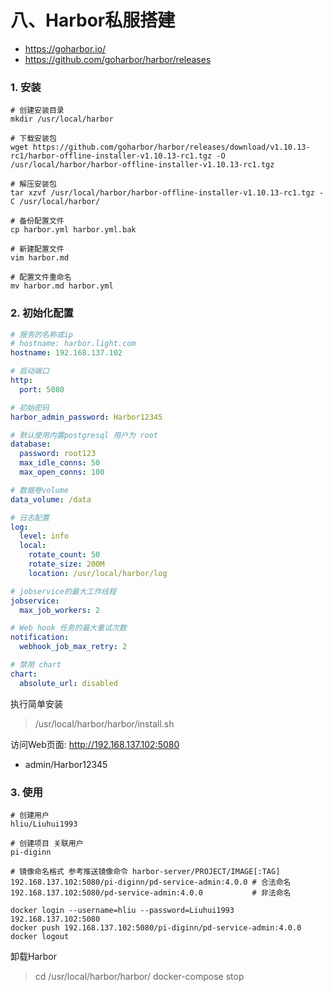 # 八、Harbor私服搭建

- https://goharbor.io/
- https://github.com/goharbor/harbor/releases

### 1. 安装

```shell
# 创建安装目录
mkdir /usr/local/harbor

# 下载安装包
wget https://github.com/goharbor/harbor/releases/download/v1.10.13-rc1/harbor-offline-installer-v1.10.13-rc1.tgz -O /usr/local/harbor/harbor-offline-installer-v1.10.13-rc1.tgz

# 解压安装包
tar xzvf /usr/local/harbor/harbor-offline-installer-v1.10.13-rc1.tgz -C /usr/local/harbor/

# 备份配置文件
cp harbor.yml harbor.yml.bak

# 新建配置文件
vim harbor.md

# 配置文件重命名
mv harbor.md harbor.yml
```

### 2. 初始化配置
```yaml
# 服务的名称或ip
# hostname: harbor.light.com
hostname: 192.168.137.102

# 启动端口
http:
  port: 5080

# 初始密码
harbor_admin_password: Harbor12345

# 默认使用内置postgresql 用户为 root
database:
  password: root123
  max_idle_conns: 50
  max_open_conns: 100

# 数据卷volume
data_volume: /data

# 日志配置
log:
  level: info
  local:
    rotate_count: 50
    rotate_size: 200M
    location: /usr/local/harbor/log

# jobservice的最大工作线程
jobservice:
  max_job_workers: 2

# Web hook 任务的最大重试次数
notification:
  webhook_job_max_retry: 2

# 禁用 chart
chart:
  absolute_url: disabled
```

执行简单安装
> /usr/local/harbor/harbor/install.sh

访问Web页面: http://192.168.137.102:5080
- admin/Harbor12345

### 3. 使用

```shell
# 创建用户
hliu/Liuhui1993

# 创建项目 关联用户
pi-diginn

# 镜像命名格式 参考推送镜像命令 harbor-server/PROJECT/IMAGE[:TAG]
192.168.137.102:5080/pi-diginn/pd-service-admin:4.0.0 # 合法命名
192.168.137.102:5080/pd-service-admin:4.0.0           # 非法命名

docker login --username=hliu --password=Liuhui1993 192.168.137.102:5080
docker push 192.168.137.102:5080/pi-diginn/pd-service-admin:4.0.0
docker logout
```

卸载Harbor

> cd /usr/local/harbor/harbor/
> docker-compose stop
